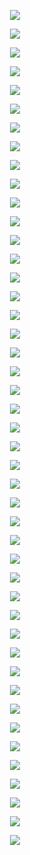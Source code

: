 <p align="center"> <img src= 'all_figs/DLGN-SF(n_h_l = 5, n_n = 32,Run=1,Epoch = 000,step=00,UnLearned,loss = 0.48).png' /> </p>
<p align="center"> <img src= 'all_figs/DLGN-SF(n_h_l = 5, n_n = 32,Run=1,Epoch = 001,step=01,Learned,loss = 0.472).png' /> </p>
<p align="center"> <img src= 'all_figs/DLGN-SF(n_h_l = 5, n_n = 32,Run=1,Epoch = 001,step=02,Learned,loss = 0.463).png' /> </p>
<p align="center"> <img src= 'all_figs/DLGN-SF(n_h_l = 5, n_n = 32,Run=1,Epoch = 001,step=03,Learned,loss = 0.454).png' /> </p>
<p align="center"> <img src= 'all_figs/DLGN-SF(n_h_l = 5, n_n = 32,Run=1,Epoch = 001,step=04,Learned,loss = 0.445).png' /> </p>
<p align="center"> <img src= 'all_figs/DLGN-SF(n_h_l = 5, n_n = 32,Run=1,Epoch = 001,step=05,Learned,loss = 0.436).png' /> </p>
<p align="center"> <img src= 'all_figs/DLGN-SF(n_h_l = 5, n_n = 32,Run=1,Epoch = 001,step=06,Learned,loss = 0.427).png' /> </p>
<p align="center"> <img src= 'all_figs/DLGN-SF(n_h_l = 5, n_n = 32,Run=1,Epoch = 001,step=07,Learned,loss = 0.417).png' /> </p>
<p align="center"> <img src= 'all_figs/DLGN-SF(n_h_l = 5, n_n = 32,Run=1,Epoch = 001,step=08,Learned,loss = 0.407).png' /> </p>
<p align="center"> <img src= 'all_figs/DLGN-SF(n_h_l = 5, n_n = 32,Run=1,Epoch = 001,step=09,Learned,loss = 0.396).png' /> </p>
<p align="center"> <img src= 'all_figs/DLGN-SF(n_h_l = 5, n_n = 32,Run=1,Epoch = 001,step=10,Learned,loss = 0.383).png' /> </p>
<p align="center"> <img src= 'all_figs/DLGN-SF(n_h_l = 5, n_n = 32,Run=1,Epoch = 001,step=11,Learned,loss = 0.37).png' /> </p>
<p align="center"> <img src= 'all_figs/DLGN-SF(n_h_l = 5, n_n = 32,Run=1,Epoch = 001,step=12,Learned,loss = 0.356).png' /> </p>
<p align="center"> <img src= 'all_figs/DLGN-SF(n_h_l = 5, n_n = 32,Run=1,Epoch = 001,step=13,Learned,loss = 0.344).png' /> </p>
<p align="center"> <img src= 'all_figs/DLGN-SF(n_h_l = 5, n_n = 32,Run=1,Epoch = 001,step=14,Learned,loss = 0.334).png' /> </p>
<p align="center"> <img src= 'all_figs/DLGN-SF(n_h_l = 5, n_n = 32,Run=1,Epoch = 001,step=15,Learned,loss = 0.329).png' /> </p>
<p align="center"> <img src= 'all_figs/DLGN-SF(n_h_l = 5, n_n = 32,Run=1,Epoch = 001,step=16,Learned,loss = 0.326).png' /> </p>
<p align="center"> <img src= 'all_figs/DLGN-SF(n_h_l = 5, n_n = 32,Run=1,Epoch = 002,step=01,Learned,loss = 0.322).png' /> </p>
<p align="center"> <img src= 'all_figs/DLGN-SF(n_h_l = 5, n_n = 32,Run=1,Epoch = 002,step=02,Learned,loss = 0.312).png' /> </p>
<p align="center"> <img src= 'all_figs/DLGN-SF(n_h_l = 5, n_n = 32,Run=1,Epoch = 002,step=03,Learned,loss = 0.298).png' /> </p>
<p align="center"> <img src= 'all_figs/DLGN-SF(n_h_l = 5, n_n = 32,Run=1,Epoch = 002,step=04,Learned,loss = 0.284).png' /> </p>
<p align="center"> <img src= 'all_figs/DLGN-SF(n_h_l = 5, n_n = 32,Run=1,Epoch = 002,step=05,Learned,loss = 0.277).png' /> </p>
<p align="center"> <img src= 'all_figs/DLGN-SF(n_h_l = 5, n_n = 32,Run=1,Epoch = 002,step=06,Learned,loss = 0.274).png' /> </p>
<p align="center"> <img src= 'all_figs/DLGN-SF(n_h_l = 5, n_n = 32,Run=1,Epoch = 002,step=07,Learned,loss = 0.275).png' /> </p>
<p align="center"> <img src= 'all_figs/DLGN-SF(n_h_l = 5, n_n = 32,Run=1,Epoch = 002,step=08,Learned,loss = 0.278).png' /> </p>
<p align="center"> <img src= 'all_figs/DLGN-SF(n_h_l = 5, n_n = 32,Run=1,Epoch = 002,step=09,Learned,loss = 0.281).png' /> </p>
<p align="center"> <img src= 'all_figs/DLGN-SF(n_h_l = 5, n_n = 32,Run=1,Epoch = 002,step=10,Learned,loss = 0.28).png' /> </p>
<p align="center"> <img src= 'all_figs/DLGN-SF(n_h_l = 5, n_n = 32,Run=1,Epoch = 002,step=11,Learned,loss = 0.274).png' /> </p>
<p align="center"> <img src= 'all_figs/DLGN-SF(n_h_l = 5, n_n = 32,Run=1,Epoch = 002,step=12,Learned,loss = 0.269).png' /> </p>
<p align="center"> <img src= 'all_figs/DLGN-SF(n_h_l = 5, n_n = 32,Run=1,Epoch = 002,step=13,Learned,loss = 0.266).png' /> </p>
<p align="center"> <img src= 'all_figs/DLGN-SF(n_h_l = 5, n_n = 32,Run=1,Epoch = 002,step=14,Learned,loss = 0.264).png' /> </p>
<p align="center"> <img src= 'all_figs/DLGN-SF(n_h_l = 5, n_n = 32,Run=1,Epoch = 002,step=15,Learned,loss = 0.263).png' /> </p>
<p align="center"> <img src= 'all_figs/DLGN-SF(n_h_l = 5, n_n = 32,Run=1,Epoch = 002,step=16,Learned,loss = 0.262).png' /> </p>
<p align="center"> <img src= 'all_figs/DLGN-SF(n_h_l = 5, n_n = 32,Run=1,Epoch = 003,step=16,Learned,loss = 0.256).png' /> </p>
<p align="center"> <img src= 'all_figs/DLGN-SF(n_h_l = 5, n_n = 32,Run=1,Epoch = 004,step=16,Learned,loss = 0.253).png' /> </p>
<p align="center"> <img src= 'all_figs/DLGN-SF(n_h_l = 5, n_n = 32,Run=1,Epoch = 005,step=16,Learned,loss = 0.251).png' /> </p>
<p align="center"> <img src= 'all_figs/DLGN-SF(n_h_l = 5, n_n = 32,Run=1,Epoch = 006,step=16,Learned,loss = 0.25).png' /> </p>
<p align="center"> <img src= 'all_figs/DLGN-SF(n_h_l = 5, n_n = 32,Run=1,Epoch = 007,step=16,Learned,loss = 0.248).png' /> </p>
<p align="center"> <img src= 'all_figs/DLGN-SF(n_h_l = 5, n_n = 32,Run=1,Epoch = 008,step=16,Learned,loss = 0.247).png' /> </p>
<p align="center"> <img src= 'all_figs/DLGN-SF(n_h_l = 5, n_n = 32,Run=1,Epoch = 009,step=16,Learned,loss = 0.247).png' /> </p>
<p align="center"> <img src= 'all_figs/DLGN-SF(n_h_l = 5, n_n = 32,Run=1,Epoch = 010,step=16,Learned,loss = 0.246).png' /> </p>
<p align="center"> <img src= 'all_figs/DLGN-SF(n_h_l = 5, n_n = 32,Run=1,Epoch = 020,step=16,Learned,loss = 0.233).png' /> </p>
<p align="center"> <img src= 'all_figs/DLGN-SF(n_h_l = 5, n_n = 32,Run=1,Epoch = 030,step=16,Learned,loss = 0.185).png' /> </p>
<p align="center"> <img src= 'all_figs/DLGN-SF(n_h_l = 5, n_n = 32,Run=1,Epoch = 040,step=16,Learned,loss = 0.122).png' /> </p>
<p align="center"> <img src= 'all_figs/DLGN-SF(n_h_l = 5, n_n = 32,Run=1,Epoch = 050,step=16,Learned,loss = 0.017).png' /> </p>
